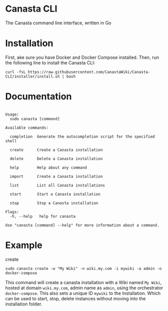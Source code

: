 # Canasta CLI
The Canasta command line interface, written in Go

# Installation

First, ake sure you have Docker and Docker Compose installed. Then, run the following line to install the Canasta CLI:

```
curl -fsL https://raw.githubusercontent.com/CanastaWiki/Canasta-CLI/installer/install.sh | bash
```

# Documentation

``` A CLI tool to create, import, start, stop and backup multiple Canasta installations

Usage:
  sudo canasta [command]

Available commands:

  completion  Generate the autocompletion script for the specified shell

  create      Create a Canasta installation
  
  delete      Delete a Canasta installation
  
  help        Help about any command
  
  import      Create a Canasta installation
  
  list        List all Canasta installations
  
  start       Start a Canasta installation
  
  stop        Stop a Canasta installation

Flags:
  -h, --help   help for canasta

Use "canasta [command] --help" for more information about a command.
```

# Example

create

` sudo canasta create -w "My Wiki" -n wiki.my.com -i mywiki -a admin -o docker-compose `

This command will create a canasta installation with a Wiki named ` My Wiki `, hosted at domain ` wiki.my.com `, admin name as ` admin `, using the orchestrator ` docker-compose `. This also sets a unique ID `mywiki` to the Installation. Which can be used to start, stop, delete instances without moving into the installation folder.
